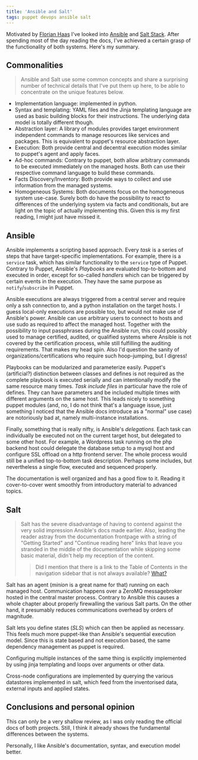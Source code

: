```yaml
---
title: 'Ansible and Salt'
tags: puppet devops ansible salt
---
```


Motivated by [Florian
Haas](https://plus.google.com/110443614427234590648/posts/629TDFGcCjt) I've
looked into [Ansible](http://docs.ansible.com/) and [Salt
Stack](http://docs.saltstack.com/en/latest/). After spending most of the day
reading the docs, I've achieved a certain grasp of the functionality of both
systems. Here's my summary.

## Commonalities

> Ansible and Salt use some common concepts and share a surprising number of
> technical details that I've put them up here, to be able to concentrate on
> the unique features below.

  * Implementation language: implemented in python.
  * Syntax and templating: YAML files and the Jinja templating language are
    used as basic building blocks for their instructions. The underlying data
    model is totally different though.
  * Abstraction layer: A library of modules provides target environment
    independent commands to manage resources like services and packages. This
    is equivalent to puppet's resource abstraction layer.
  * Execution: Both provide central and decentral execution modes similar to
    puppet's agent and apply faces.
  * Ad-hoc commands: Contrary to puppet, both allow arbitrary commands to be
    executed immediately on the managed hosts. Both can use their respective
    command language to build these commands.
  * Facts Discovery/Inventory: Both provide ways to collect and use information
    from the managed systems.
  * Homogeneous Systems: Both documents focus on the homogeneous system
    use-case. Surely both do have the possibility to react to differences of
    the underlying system via facts and conditionals, but are light on the
    topic of actually implementing this. Given this is my first reading, I
    might just have missed it.

## Ansible

Ansible implements a scripting based approach. Every *task* is a series of
steps that have target-specific implementations. For example, there is a
`service` task, which has similar functionality to the `service` type of
Puppet. Contrary to Puppet, Ansible's *Playbooks* are evaluated top-to-bottom
and executed in order, except for so-called *handlers* which can be triggered
by certain events in the execution. They have the same purpose as
`notify`/`subscribe` in Puppet.

Ansible executions are always triggered from a central server and require only
a ssh connection to, and a python installation on the target hosts. I guess
local-only executions are possible too, but would not make use of Ansible's
power. Ansible can use arbitrary users to connect to hosts and use sudo as
required to affect the managed host. Together with the possibility to input
passphrases during the Ansible run, this could possibly used to manage
certified, audited, or qualified systems where Ansible is not covered by the
certification process, while still fulfilling the auditing requirements. That
makes my head spin. Also I'd question the sanity of
organizations/certifications who require such hoop-jumping, but I digress!

Playbooks can be modularized and parameterize easily. Puppet's (artificial?)
distinction between classes and defines is not required as the complete
playbook is executed serially and can intentionally modify the same resource
many times. *Task include files* in particular have the role of defines. They
can have parameters and be included multiple times with different arguments on
the same host. This leads nicely to something puppet modules (and, no, I do not
think that's a language issue, just something I noticed that the Ansible docs
introduce as a "normal" use case) are notoriously bad at, namely multi-instance
installations.

Finally, something that is really nifty, is Ansible's *delegations*. Each task
can individually be executed not on the current target host, but delegated to
some other host. For example, a Wordpress task running on the php backend host
could delegate the database setup to a mysql host and configure SSL offload on
a http frontend server. The whole process would still be a unified
top-to-bottom task description. Perhaps some includes, but nevertheless a
single flow, executed and sequenced properly.

The documentation is well organized and has a good flow to it. Reading it
cover-to-cover went smoothly from introductory material to advanced topics.

## Salt

> Salt has the severe disadvantage of having to contend against the very solid
> impression Ansible's docs made earlier. Also, leading the reader astray from
> the documentation frontpage with a string of "Getting Started" and "Continue
> reading here" links that leave you stranded in the middle of the
> documentation while skipping some basic material, didn't help my reception of
> the content.
> > Did I mention that there is a link to the Table of Contents in the
> > navigation sidebar that is not always available?
> > [What?](https://www.youtube.com/watch?v=70uTOoEzBJk)

Salt has an agent (*minion* is a great name for that) running on each managed
host. Communication happens over a ZeroMQ messagebroker hosted in the central
master process. Contrary to Ansible this causes a whole chapter about properly
firewalling the various Salt parts. On the other hand, it presumably reduces
communications overhead by orders of magnitude.

Salt lets you define states (*SLS*) which can then be applied as necessary.
This feels much more puppet-like than Ansible's sequential execution model.
Since this is state based and not execution based, the same dependency
management as puppet is required.

Configuring multiple instances of the same thing is explicitly implemented by
using jinja templating and loops over arguments or other data.

Cross-node configurations are implemented by querying the various datastores
implemented in salt, which feed from the inventorised data, external inputs and
applied states.

## Conclusions and personal opinion

This can only be a very shallow review, as I was only reading the official docs
of both projects. Still, I think it already shows the fundamental differences
between the systems.

Personally, I like Ansible's documentation, syntax, and execution model better.
